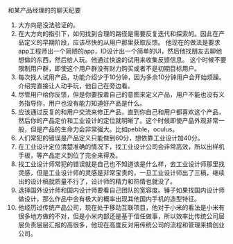 和某产品经理的的聊天纪要


1. 大方向是没法验证的。
2. 在大方向的指引下，如何找到合理的路径是需要反复迭代和探索的。因此在产品定义的早期阶段，应该尽快的从用户那里获取反馈。 他现在的做法是要求app工程师出一个简陋的app，ID设计出一个简单的UI，然后他找朋友去聊他想做的东西，然后给人玩。他通过快速的试用来收集反馈信息。 这个时候不要限制用户群，即使这个用户群没有财力购买或者不是初期目标用户。
3. 每次找人试用产品，功能介绍少于10分钟，因为多余10分钟用户会开始烦躁。介绍完直接让人动手玩，他自己在旁边看。
4. 尽管用户给你反馈，但是你要按着自己的意图来定义产品，用户不能也没有义务指导你，用户也没有能力知道好产品是什么。
5. 应该通过反复的和用户交流来修正产品，直到你自己和用户都喜欢这个产品，然后你的产品定价和工业设计的定位就明晰了。这个时候即使产品外观非常一般，但是产品的生命力会非常强大。比如pebble，oculus。
6. 人们常犯的错误是产品定义只能做到60分，想依靠工业设计加40分。
7. 在工业设计定位清楚准确的情况下，找工业设计公司会非常高效，所以出样机手板，等产品定义到位了完全来得及。
8. 找工业设计师常犯的错误就是自己也不知道该是什么样，去工业设计师那里找灵感，但是工业设计师的灵感是非常宝贵的，一旦工业设计师出了三稿，继续出的设计稿就质量不行了，设计师的精力和热情也就没了。 
9. 选择国外设计师和国内设计师要看自己团队的宽容度。锤子如果找国内设计师做设计，那么作品中会有极大的概率出现其他国内手机的造型特征。
10. 他经历过传统产品公司，现在处于移动互联项目，他对于小米的看法是小米有很多地方做的不对，但是小米内部还是基于信任做事，所以效率比传统公司层层负责层层汇报的高很多，他现在高度反对用传统公司的流程和管理来搞创业公司。